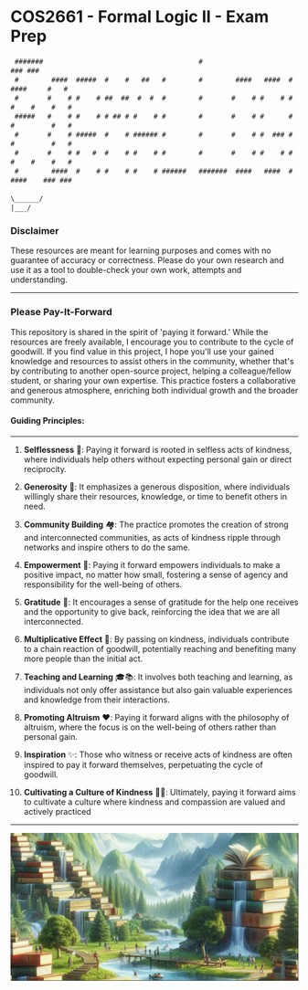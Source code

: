 # COS2661 - Formal Logic II - Exam Prep

```
 #######                                      #                                ### ### 
 #        ####  #####  #    #   ##   #        #        ####   ####  #  ####     #   #  
 #       #    # #    # ##  ##  #  #  #        #       #    # #    # # #    #    #   #  
 #####   #    # #    # # ## # #    # #        #       #    # #      # #         #   #  
 #       #    # #####  #    # ###### #        #       #    # #  ### # #         #   #  
 #       #    # #   #  #    # #    # #        #       #    # #    # # #    #    #   #  
 #        ####  #    # #    # #    # ######   #######  ####   ####  #  ####    ### ### 
                                                                                                                                                                       \______/                                                                  |___/                                                                                                                                                                                    
```

### Disclaimer

These resources are meant for learning purposes and comes with no guarantee of accuracy or correctness. Please do your own research and use it as a tool to double-check your own work, attempts and understanding.

---

### Please Pay-It-Forward

This repository is shared in the spirit of 'paying it forward.' While the resources are freely available, I encourage you to contribute to the cycle of goodwill. If you find value in this project, I hope you'll use your gained knowledge and resources to assist others in the community, whether that's by contributing to another open-source project, helping a colleague/fellow student, or sharing your own expertise. This practice fosters a collaborative and generous atmosphere, enriching both individual growth and the broader community.

#### Guiding Principles:

---
1. **Selflessness** 🤲: Paying it forward is rooted in selfless acts of kindness, where individuals help others without expecting personal gain or direct reciprocity.

2. **Generosity** 💖: It emphasizes a generous disposition, where individuals willingly share their resources, knowledge, or time to benefit others in need.

3. **Community Building** 🏘️: The practice promotes the creation of strong and interconnected communities, as acts of kindness ripple through networks and inspire others to do the same.

4. **Empowerment** 💪: Paying it forward empowers individuals to make a positive impact, no matter how small, fostering a sense of agency and responsibility for the well-being of others.

5. **Gratitude** 🙏: It encourages a sense of gratitude for the help one receives and the opportunity to give back, reinforcing the idea that we are all interconnected.

6. **Multiplicative Effect** 🔗: By passing on kindness, individuals contribute to a chain reaction of goodwill, potentially reaching and benefiting many more people than the initial act.

7. **Teaching and Learning** 🎓📚: It involves both teaching and learning, as individuals not only offer assistance but also gain valuable experiences and knowledge from their interactions.

8. **Promoting Altruism** ❤️: Paying it forward aligns with the philosophy of altruism, where the focus is on the well-being of others rather than personal gain.

9. **Inspiration** ✨: Those who witness or receive acts of kindness are often inspired to pay it forward themselves, perpetuating the cycle of goodwill.

10. **Cultivating a Culture of Kindness** 🌱😊: Ultimately, paying it forward aims to cultivate a culture where kindness and compassion are valued and actively practiced

---

![knowledge.png](knowledge.png)